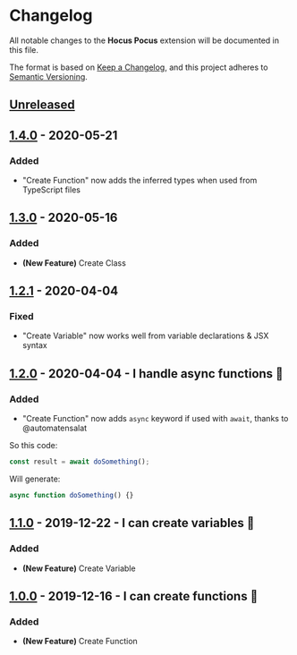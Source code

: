 # Changelog

All notable changes to the **Hocus Pocus** extension will be documented in this file.

The format is based on [Keep a Changelog](https://keepachangelog.com/en/1.0.0/),
and this project adheres to [Semantic Versioning](https://semver.org/spec/v2.0.0.html).

## [Unreleased]

## [1.4.0] - 2020-05-21

### Added

- "Create Function" now adds the inferred types when used from TypeScript files

## [1.3.0] - 2020-05-16

### Added

- **(New Feature)** Create Class

## [1.2.1] - 2020-04-04

### Fixed

- "Create Variable" now works well from variable declarations & JSX syntax

## [1.2.0] - 2020-04-04 - I handle async functions 🔮

### Added

- "Create Function" now adds `async` keyword if used with `await`, thanks to @automatensalat

So this code:

```js
const result = await doSomething();
```

Will generate:

```js
async function doSomething() {}
```

## [1.1.0] - 2019-12-22 - I can create variables 🔮

### Added

- **(New Feature)** Create Variable

## [1.0.0] - 2019-12-16 - I can create functions 🔮

### Added

- **(New Feature)** Create Function

<!-- Links -->

[unreleased]: https://github.com/nicoespeon/hocus-pocus/compare/1.4.0...HEAD
[1.4.0]: https://github.com/nicoespeon/hocus-pocus/compare/1.3.0...1.4.0
[1.3.0]: https://github.com/nicoespeon/hocus-pocus/compare/1.2.1...1.3.0
[1.2.1]: https://github.com/nicoespeon/hocus-pocus/compare/1.2.0...1.2.1
[1.2.0]: https://github.com/nicoespeon/hocus-pocus/compare/1.1.0...1.2.0
[1.1.0]: https://github.com/nicoespeon/hocus-pocus/compare/1.0.0...1.1.0
[1.0.0]: https://github.com/nicoespeon/hocus-pocus/compare/5b3d351042d09ea26486598158069bce37b474b7...1.0.0
